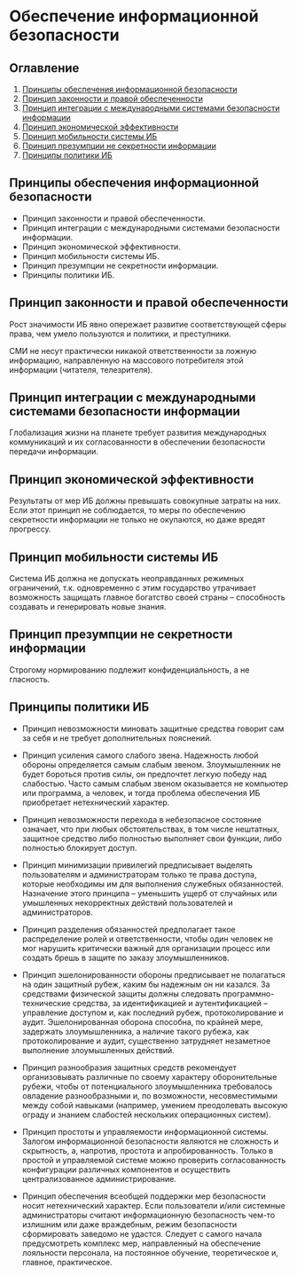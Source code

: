 # Обеспечение информационной безопасности

## Оглавление

1. [Принципы обеспечения информационной безопасности](#принципы-обеспечения-информационной-безопасности)
2. [Принцип законности и правой обеспеченности](#принцип-законности-и-правой-обеспеченности)
3. [Принцип интеграции с международными системами безопасности информации](#принцип-интеграции-с-международными-системами-безопасности-информации)
4. [Принцип экономической эффективности](#принцип-экономической-эффективности)
5. [Принцип мобильности системы ИБ](#принцип-мобильности-системы-иб)
6. [Принцип презумпции не секретности информации](#принцип-экономической-эффективности)
7. [Принципы политики ИБ](#принципы-политики-иб)

## Принципы обеспечения информационной безопасности

- Принцип законности и правой обеспеченности.
- Принцип интеграции с международными системами безопасности информации.
- Принцип экономической эффективности.
- Принцип мобильности системы ИБ.
- Принцип презумпции не секретности информации.
- Принципы политики ИБ.

## Принцип законности и правой обеспеченности

Рост значимости ИБ явно опережает развитие соответствующей сферы права, чем умело пользуются и политики, и преступники.

СМИ не несут практически никакой ответственности за ложную информацию, направленную на массового потребителя этой информации (читателя, телезрителя).

## Принцип интеграции с международными системами безопасности информации

Глобализация жизни на планете требует развития международных коммуникаций и их согласованности в обеспечении безопасности передачи информации.

## Принцип экономической эффективности

Результаты от мер ИБ должны превышать совокупные затраты на них. Если этот принцип не соблюдается, то меры по обеспечению секретности информации не только не окупаются, но даже вредят прогрессу.

## Принцип мобильности системы ИБ

Система ИБ должна не допускать неоправданных режимных ограничений, т.к. одновременно с этим государство утрачивает возможность защищать главное богатство своей страны – способность создавать и генерировать новые знания.

## Принцип презумпции не секретности информации

Строгому нормированию подлежит конфиденциальность, а не гласность.

## Принципы политики ИБ

- Принцип невозможности миновать защитные средства говорит сам за себя и не требует дополнительных пояснений.

- Принцип усиления самого слабого звена. Надежность любой обороны определяется самым слабым звеном. Злоумышленник не будет бороться против силы, он предпочтет легкую победу над слабостью. Часто самым слабым звеном оказывается не компьютер или программа, а человек, и тогда проблема обеспечения ИБ приобретает нетехнический характер.

- Принцип невозможности перехода в небезопасное состояние означает, что при любых обстоятельствах, в том числе нештатных, защитное средство либо полностью выполняет свои функции, либо полностью блокирует доступ.

- Принцип минимизации привилегий предписывает выделять пользователям и администраторам только те права доступа, которые необходимы им для выполнения служебных обязанностей. Назначение этого принципа – уменьшить ущерб от случайных или умышленных некорректных действий пользователей и администраторов.

- Принцип разделения обязанностей предполагает такое распределение ролей и ответственности, чтобы один человек не мог нарушить критически важный для организации процесс или создать брешь в защите по заказу злоумышленников.

- Принцип эшелонированности обороны предписывает не полагаться на один защитный рубеж, каким бы надежным он ни казался. За средствами физической защиты должны следовать программно-технические средства, за идентификацией и аутентификацией – управление доступом и, как последний рубеж, протоколирование и аудит. Эшелонированная оборона способна, по крайней мере, задержать злоумышленника, а наличие такого рубежа, как протоколирование и аудит, существенно затрудняет незаметное выполнение злоумышленных действий.

- Принцип разнообразия защитных средств рекомендует организовывать различные по своему характеру оборонительные рубежи, чтобы от потенциального злоумышленника требовалось овладение разнообразными и, по возможности, несовместимыми между собой навыками (например, умением преодолевать высокую ограду и знанием слабостей нескольких операционных систем).

- Принцип простоты и управляемости информационной системы. Залогом информационной безопасности являются не сложность и скрытность, а, напротив, простота и
апробированность. Только в простой и управляемой системе можно проверить согласованность конфигурации различных компонентов и осуществить централизованное администрирование.

- Принцип обеспечения всеобщей поддержки мер безопасности носит нетехнический характер. Если пользователи и/или системные администраторы считают информационную безопасность чем-то излишним или даже враждебным, режим безопасности сформировать заведомо не удастся. Следует с самого начала предусмотреть комплекс мер, направленный на обеспечение лояльности персонала, на постоянное обучение, теоретическое и, главное, практическое.
